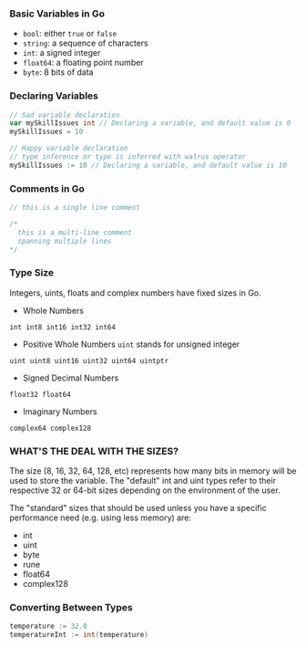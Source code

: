 ### Basic Variables in Go

- `bool`: either `true` or `false`
- `string`: a sequence of characters
- `int`: a signed integer
- `float64`: a floating point number
- `byte`: 8 bits of data

### Declaring Variables
```go
// Sad variable declaration
var mySkillIssues int // Declaring a variable, and default value is 0
mySkillIssues = 10

// Happy variable declaration
// type inference or type is inferred with walrus operator
mySkillIssues := 10 // Declaring a variable, and default value is 10
```

### Comments in Go
```go
// this is a single line comment

/*
  this is a multi-line comment
  spanning multiple lines
*/
```

### Type Size
Integers, uints, floats and complex numbers have fixed sizes in Go.

- Whole Numbers
```
int int8 int16 int32 int64
```

- Positive Whole Numbers
`uint` stands for unsigned integer
```
uint uint8 uint16 uint32 uint64 uintptr
```

- Signed Decimal Numbers
```
float32 float64
```

- Imaginary Numbers
```
complex64 complex128
```

### WHAT'S THE DEAL WITH THE SIZES?
The size (8, 16, 32, 64, 128, etc) represents how many bits in memory will be used to store the variable. The "default" int and uint types refer to their respective 32 or 64-bit sizes depending on the environment of the user.

The "standard" sizes that should be used unless you have a specific performance need (e.g. using less memory) are:

- int
- uint
- byte
- rune
- float64
- complex128

### Converting Between Types
```go
temperature := 32.0
temperatureInt := int(temperature)
```
